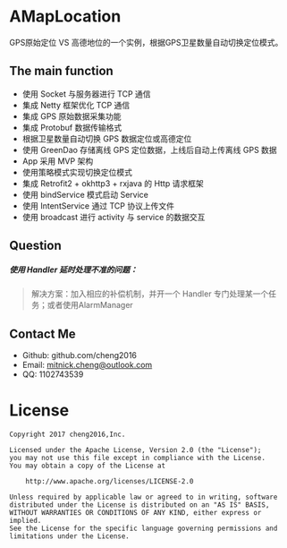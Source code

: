 # AMapLocation
GPS原始定位 VS 高德地位的一个实例，根据GPS卫星数量自动切换定位模式。




## The main function

- 使用 Socket 与服务器进行 TCP 通信
- 集成 Netty 框架优化 TCP 通信
- 集成 GPS 原始数据采集功能
- 集成 Protobuf 数据传输格式
- 根据卫星数量自动切换 GPS 数据定位或高德定位
- 使用 GreenDao 存储离线 GPS 定位数据，上线后自动上传离线 GPS 数据
- App 采用 MVP 架构
- 使用策略模式实现切换定位模式
- 集成 Retrofit2 + okhttp3 + rxjava 的 Http 请求框架
- 使用 bindService 模式启动 Service
- 使用 IntentService 通过 TCP 协议上传文件
- 使用 broadcast 进行 activity 与 service 的数据交互 




## Question

##### 使用 Handler 延时处理不准的问题：

> 解决方案：加入相应的补偿机制，并开一个 Handler 专门处理某一个任务；或者使用AlarmManager



## Contact Me

- Github: github.com/cheng2016
- Email: mitnick.cheng@outlook.com
- QQ: 1102743539


# License

    Copyright 2017 cheng2016,Inc.

    Licensed under the Apache License, Version 2.0 (the "License");
    you may not use this file except in compliance with the License.
    You may obtain a copy of the License at
    
        http://www.apache.org/licenses/LICENSE-2.0
    
    Unless required by applicable law or agreed to in writing, software
    distributed under the License is distributed on an "AS IS" BASIS,
    WITHOUT WARRANTIES OR CONDITIONS OF ANY KIND, either express or implied.
    See the License for the specific language governing permissions and
    limitations under the License.

